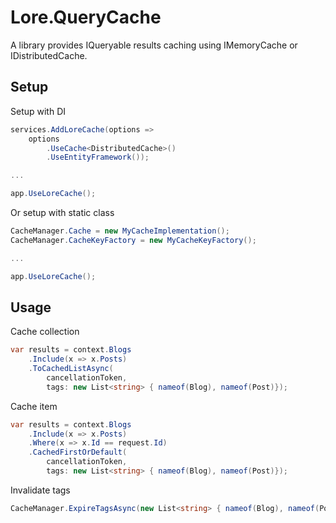 # Lore.QueryCache

A library provides IQueryable results caching using IMemoryCache or IDistributedCache.

## Setup

Setup with DI

```c#
services.AddLoreCache(options =>
    options
        .UseCache<DistributedCache>()
        .UseEntityFramework());

...

app.UseLoreCache();
```

Or setup with static class

```c#
CacheManager.Cache = new MyCacheImplementation();
CacheManager.CacheKeyFactory = new MyCacheKeyFactory();

...

app.UseLoreCache();
```

## Usage

Cache collection

```c#
var results = context.Blogs
    .Include(x => x.Posts)
    .ToCachedListAsync(
        cancellationToken,
        tags: new List<string> { nameof(Blog), nameof(Post)});
```

Cache item

```c#
var results = context.Blogs
    .Include(x => x.Posts)
    .Where(x => x.Id == request.Id)
    .CachedFirstOrDefault(
        cancellationToken,
        tags: new List<string> { nameof(Blog), nameof(Post)});
```

Invalidate tags

```c#
CacheManager.ExpireTagsAsync(new List<string> { nameof(Blog), nameof(Post)});
```
